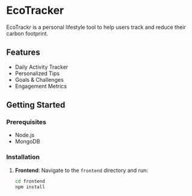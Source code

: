 # EcoTracker
EcoTrackr is a personal lifestyle tool to help users track and reduce their carbon footprint.

## Features
- Daily Activity Tracker
- Personalized Tips
- Goals & Challenges
- Engagement Metrics

## Getting Started

### Prerequisites
- Node.js
- MongoDB

### Installation

1. **Frontend**: Navigate to the `frontend` directory and run:
   ```bash
   cd frontend
   npm install
